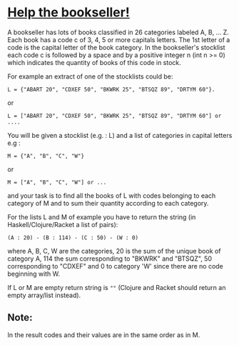 # [Help the bookseller!](https://www.codewars.com/kata/help-the-bookseller "https://www.codewars.com/kata/54dc6f5a224c26032800005c")

A bookseller has lots of books classified in 26 categories labeled A, B, ... Z. Each book has a code c of
  3, 4, 5 or more capitals letters. The 1st letter of a code is the capital letter of the book category.
  In the bookseller's stocklist each code c is followed by a space and by a positive integer n (int n >= 0) 
  which indicates the quantity of books of this code in stock.

For example an extract of one of the stocklists could be:
```
L = {"ABART 20", "CDXEF 50", "BKWRK 25", "BTSQZ 89", "DRTYM 60"}.
```
or
```
L = ["ABART 20", "CDXEF 50", "BKWRK 25", "BTSQZ 89", "DRTYM 60"] or ....
```

  You will be given a stocklist (e.g. : L) and a list of categories in capital letters 
  e.g : 
  ```
  M = {"A", "B", "C", "W"} 
  ```
  or
  ```
  M = ["A", "B", "C", "W"] or ...
  ```
  
  and your task is to find all the books of L with codes 
  belonging to each category of M and to sum their quantity according to each category. 


  For the lists L and M of example you have to return the string (in Haskell/Clojure/Racket a list of pairs):  
  ```
  (A : 20) - (B : 114) - (C : 50) - (W : 0)
  ```  

  where A, B, C, W are the categories, 20 is the sum of the unique book of category A, 114 the sum corresponding
  to "BKWRK" and "BTSQZ", 50 corresponding to "CDXEF" and 0 to category 'W' since there are no code beginning with W.

  If L or M are empty return string is `""` (Clojure and Racket should return an empty array/list instead).
  
## Note:
In the result codes and their values are in the same order as in M.
